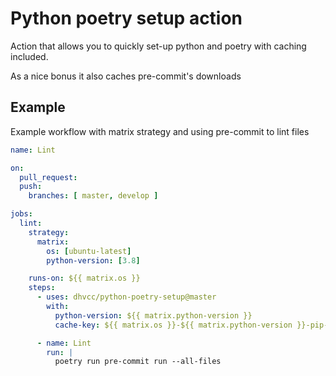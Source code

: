 # Python poetry setup action

Action that allows you to quickly set-up python and poetry with caching included.

As a nice bonus it also caches pre-commit's downloads

## Example

Example workflow with matrix strategy and using pre-commit to lint files

```yaml
name: Lint

on:
  pull_request:
  push:
    branches: [ master, develop ]

jobs:
  lint:
    strategy:
      matrix:
        os: [ubuntu-latest]
        python-version: [3.8]

    runs-on: ${{ matrix.os }}
    steps:
      - uses: dhvcc/python-poetry-setup@master
        with:
          python-version: ${{ matrix.python-version }}
          cache-key: ${{ matrix.os }}-${{ matrix.python-version }}-pip-${{ hashFiles('**/poetry.lock') }}

      - name: Lint
        run: |
          poetry run pre-commit run --all-files

```
